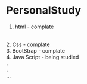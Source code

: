 # PersonalStudy


1. html - complate
<br>
2. Css - complate
<br>
3. BootStrap - complate
<br>
4. Java Script - being studied<br>
.
<br>
.
<br>
...
